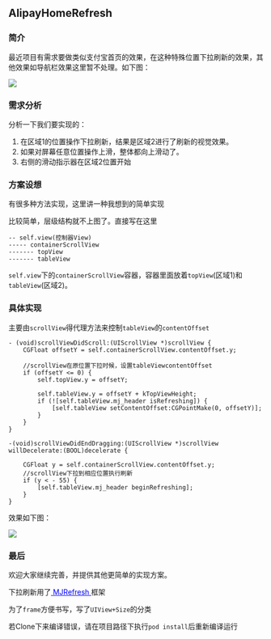 ## AlipayHomeRefresh

### 简介

最近项目有需求要做类似支付宝首页的效果，在这种特殊位置下拉刷新的效果，其他效果如导航栏效果这里暂不处理。如下图：

![](http://oma38gsun.bkt.clouddn.com/AlipayHomeRefresh%E5%9B%BE1.png)

### 需求分析

分析一下我们要实现的：

1. 在区域1的位置操作下拉刷新，结果是区域2进行了刷新的视觉效果。
2. 如果对屏幕任意位置操作上滑，整体都向上滑动了。
3. 右侧的滑动指示器在区域2位置开始

### 方案设想

有很多种方法实现，这里讲一种我想到的简单实现

比较简单，层级结构就不上图了。直接写在这里

```
-- self.view(控制器View)
----- containerScrollView
------- topView
------- tableView

```

`self.view`下的`containerScrollView`容器，容器里面放着`topView`(区域1)和`tableView`(区域2)。

### 具体实现

主要由`scrollView`得代理方法来控制`tableView`的`contentOffset`

```
- (void)scrollViewDidScroll:(UIScrollView *)scrollView {
    CGFloat offsetY = self.containerScrollView.contentOffset.y;
	
	//scrollView在原位置下拉时候，设置tableViewcontentOffset
    if (offsetY <= 0) {     
        self.topView.y = offsetY;
        
        self.tableView.y = offsetY + kTopViewHeight;
        if (![self.tableView.mj_header isRefreshing]) {
            [self.tableView setContentOffset:CGPointMake(0, offsetY)];
        }
    }
}

-(void)scrollViewDidEndDragging:(UIScrollView *)scrollView willDecelerate:(BOOL)decelerate {
    
    CGFloat y = self.containerScrollView.contentOffset.y;
    //scrollView下拉到相应位置执行刷新
    if (y < - 55) { 
        [self.tableView.mj_header beginRefreshing];
    }
}

```

效果如下图：

![](http://oma38gsun.bkt.clouddn.com/AlipayHomeRefresh.gif)

### 最后

欢迎大家继续完善，并提供其他更简单的实现方案。


下拉刷新用了<a href="https://github.com/CoderMJLee/MJRefresh" target="_blank"><font color=blue><u> MJRefresh </u></font></a>框架

为了`frame`方便书写，写了`UIView+Size`的分类

若Clone下来编译错误，请在项目路径下执行`pod install`后重新编译运行
